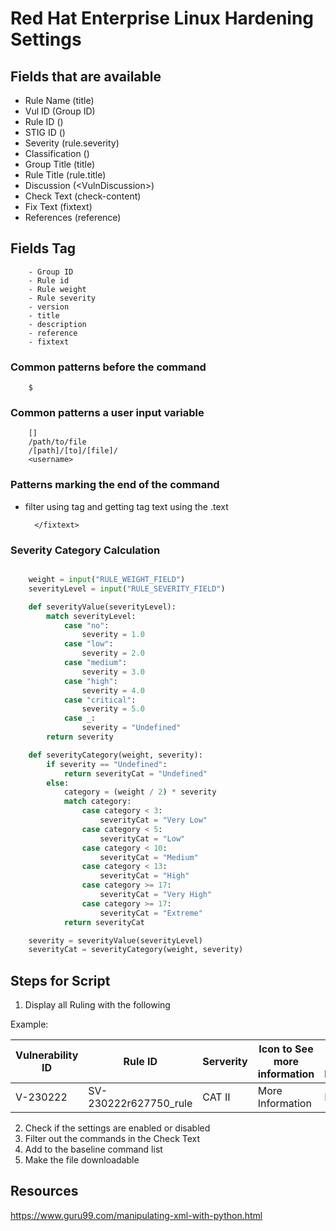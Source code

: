 # Red Hat Enterprise Linux Hardening Settings

## Fields that are available

- Rule Name (title)
- Vul ID (Group ID)
- Rule ID ()
- STIG ID ()
- Severity (rule.severity)
- Classification ()
- Group Title (title)
- Rule Title (rule.title)
- Discussion (&lt;VulnDiscussion&gt;)
- Check Text (check-content)
- Fix Text (fixtext)
- References (reference)

## Fields Tag

        - Group ID
        - Rule id
        - Rule weight
        - Rule severity
        - version
        - title
        - description
        - reference
        - fixtext


### Common patterns before the command

        $

### Common patterns a user input variable

        []
        /path/to/file
        /[path]/[to]/[file]/
        <username>

### Patterns marking the end of the command

- filter using tag and getting tag text using the .text

        </fixtext>

### Severity Category Calculation

```py

    weight = input("RULE_WEIGHT_FIELD")
    severityLevel = input("RULE_SEVERITY_FIELD")

    def severityValue(severityLevel):
        match severityLevel:
            case "no":
                severity = 1.0
            case "low":
                severity = 2.0
            case "medium":
                severity = 3.0
            case "high":
                severity = 4.0
            case "critical":
                severity = 5.0
            case _:
                severity = "Undefined"
        return severity

    def severityCategory(weight, severity):
        if severity == "Undefined":
            return severityCat = "Undefined"
        else: 
            category = (weight / 2) * severity
            match category:
                case category < 3:
                    severityCat = "Very Low"
                case category < 5:
                    severityCat = "Low"
                case category < 10:
                    severityCat = "Medium"
                case category < 13:
                    severityCat = "High"
                case category >= 17:
                    severityCat = "Very High"
                case category >= 17:
                    severityCat = "Extreme"
            return severityCat

    severity = severityValue(severityLevel)
    severityCat = severityCategory(weight, severity)

```

## Steps for Script

1. Display all Ruling with the following

Example: 

|Vulnerability ID|Rule ID|Serverity|Icon to See more information|Enable / Disable|
|--|--|--|--|--|
|V-230222|SV-230222r627750_rule|CAT II|More Information|Enable|

2. Check if the settings are enabled or disabled
3. Filter out the commands in the Check Text
4. Add to the baseline command list
5. Make the file downloadable





## Resources
https://www.guru99.com/manipulating-xml-with-python.html
